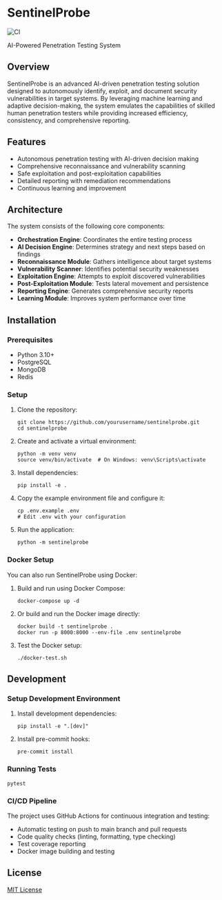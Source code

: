 # SentinelProbe

![CI](https://github.com/yourusername/sentinelprobe/workflows/CI/badge.svg)

AI-Powered Penetration Testing System

## Overview

SentinelProbe is an advanced AI-driven penetration testing solution designed to autonomously identify, exploit, and document security vulnerabilities in target systems. By leveraging machine learning and adaptive decision-making, the system emulates the capabilities of skilled human penetration testers while providing increased efficiency, consistency, and comprehensive reporting.

## Features

- Autonomous penetration testing with AI-driven decision making
- Comprehensive reconnaissance and vulnerability scanning
- Safe exploitation and post-exploitation capabilities
- Detailed reporting with remediation recommendations
- Continuous learning and improvement

## Architecture

The system consists of the following core components:

- **Orchestration Engine**: Coordinates the entire testing process
- **AI Decision Engine**: Determines strategy and next steps based on findings
- **Reconnaissance Module**: Gathers intelligence about target systems
- **Vulnerability Scanner**: Identifies potential security weaknesses
- **Exploitation Engine**: Attempts to exploit discovered vulnerabilities
- **Post-Exploitation Module**: Tests lateral movement and persistence
- **Reporting Engine**: Generates comprehensive security reports
- **Learning Module**: Improves system performance over time

## Installation

### Prerequisites

- Python 3.10+
- PostgreSQL
- MongoDB
- Redis

### Setup

1. Clone the repository:

   ```
   git clone https://github.com/yourusername/sentinelprobe.git
   cd sentinelprobe
   ```

2. Create and activate a virtual environment:

   ```
   python -m venv venv
   source venv/bin/activate  # On Windows: venv\Scripts\activate
   ```

3. Install dependencies:

   ```
   pip install -e .
   ```

4. Copy the example environment file and configure it:

   ```
   cp .env.example .env
   # Edit .env with your configuration
   ```

5. Run the application:

   ```
   python -m sentinelprobe
   ```

### Docker Setup

You can also run SentinelProbe using Docker:

1. Build and run using Docker Compose:

   ```
   docker-compose up -d
   ```

2. Or build and run the Docker image directly:

   ```
   docker build -t sentinelprobe .
   docker run -p 8000:8000 --env-file .env sentinelprobe
   ```

3. Test the Docker setup:

   ```
   ./docker-test.sh
   ```

## Development

### Setup Development Environment

1. Install development dependencies:

   ```
   pip install -e ".[dev]"
   ```

2. Install pre-commit hooks:

   ```
   pre-commit install
   ```

### Running Tests

```
pytest
```

### CI/CD Pipeline

The project uses GitHub Actions for continuous integration and testing:

- Automatic testing on push to main branch and pull requests
- Code quality checks (linting, formatting, type checking)
- Test coverage reporting
- Docker image building and testing

## License

[MIT License](LICENSE)
